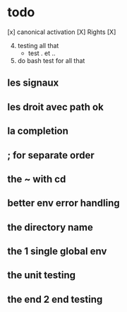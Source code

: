 # todo 
[x] canonical activation
[X] Rights
[X] 

4. testing all that
   - test . et ..
5. do bash test for all that



## les signaux

## les droit avec path ok 

## la completion

## ; for separate order 

## the ~ with cd

## better env error handling

## the directory name

## the 1 single global env

## the unit testing 

## the end 2 end testing 

